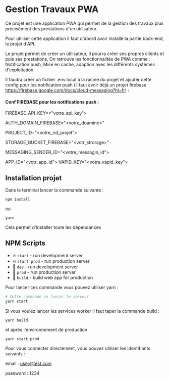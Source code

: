 # Gestion Travaux PWA

Ce projet est une application PWA qui permet de la gestion des travaux plus précisément des prestations d'un utilisateur.

Pour utiliser cette application il faut d'abord avoir installé la partie back-end, le projet d'API.

Le projet permet de créer un utilisateur, il pourra créer ses propres clients et puis ses prestations.
On retrouve les fonctionnalités de PWA comme : Notification push, Mise en cache, adaption avec les différents systèmes d'exploitation.


Il faudra créer un fichier .env.local à la racine du projet et ajouter cette config pour les notification push (il faut avoir  déjà un projet firebase https://firebase.google.com/docs/cloud-messaging?hl=fr) :

#### Conf FIREBASE pour les notifications push :
FIREBASE_API_KEY=<"votre_api_key">

AUTH_DOMAIN_FIREBASE="<votre_doamine>"

PROJECT_ID="<votre_rid_projet">

STORAGE_BUCKET_FIREBASE="<votr_strorage>"

MESSAGING_SENDER_ID="<votre_messagin_id">

APP_ID="<votr_app_id">
VAPID_KEY="<votre_vapid_key">


## Installation projet

Dans le terminal lancer la commande suivante :
```
npm install
```
ou 
```
yarn
```
Cela permet d'installer toute les dépendances
## NPM Scripts

* 🔥 `start` - run development server
* 🔥 `start prod` - run production server
* 🔧 `dev` - run development server
* 🔧 `prod` - run production server
* 🔧 `build` - build web app for production

Pour lancer ces commande vous pouvez utiliser yarn : 
```bash
# Cette commande va lancer le serveur
yarn start
```
Si vous voulez lancer les services worker il faut taper la commande build :

```
yarn build
```

et après l'environnement de production 

```
yarn start prod
```

Pour vous connecter directement, vous pouvez utiliser les identifiants suivants : 

email : user@test.com

password : 1234
